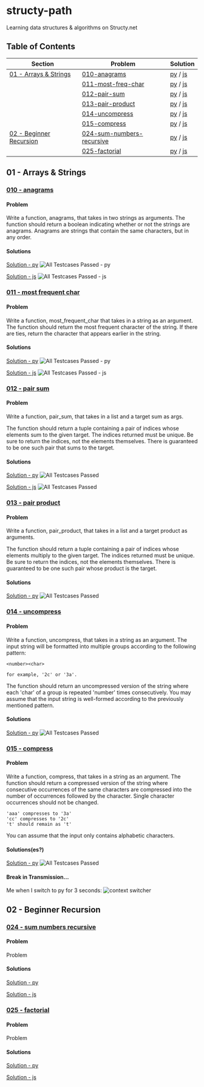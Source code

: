 # structy-path
Learning data structures & algorithms on Structy.net

## Table of Contents
| Section | Problem | Solution | 
|---------|---------|----------|
| [01 - Arrays & Strings](#01---arrays--strings) | [010-anagrams](#010---anagrams) | [py](./py/01-arrays-and-strings/010-anagrams.py) / [js](./js/01-arrays-and-strings/010-anagrams.js) |
|  | [011-most-freq-char](#011---most-frequent-char) | [py](./py/01-arrays-and-strings/011-most-freq-char.py) / [js](./js/01-arrays-and-strings/011-most-freq-char.js) | 
|  | [012-pair-sum](#012---pair-sum) | [py](./py/01-arrays-and-strings/012-pair-sum.py) / [js](./js/01-arrays-and-strings/012-pair-sum.js) | 
|  | [013-pair-product](#013---pair-product) | [py](./py/01-arrays-and-strings/013-pair-product.py) / [js](./js/01-arrays-and-strings/013-pair-product.js) | 
|  | [014-uncompress](#014---uncompress) | [py](./py/01-arrays-and-strings/014-uncompress.py) / [js](./js/01-arrays-and-strings/014-uncompress.js) | 
|  | [015-compress](#015---compress) | [py](./py/01-arrays-and-strings/015-compress.py) / [js](./js/01-arrays-and-strings/015-compress.js) | 
| [02 - Beginner Recursion]() | [024-sum-numbers-recursive](#024---sum-numbers-recursive) | [py](./py/02-beginner-recursion/024-sum-numbers-recursive.py) / [js](./js/02-beginner-recursion/024-sum-numbers-recursive.js) | 
|  | [025-factorial](#025---factorial) | [py](./py/02-beginner-recursion/025-factorial.py) / [js](./js/02-beginner-recursion/025-factorial.js) | 

## 01 - Arrays & Strings

### [010 - anagrams](https://structy.net/problems/anagrams)
#### Problem
Write a function, anagrams, that takes in two strings as arguments.
The function should return a boolean indicating whether or not the strings are anagrams.
Anagrams are strings that contain the same characters, but in any order.

#### Solutions
[Solution - py](./py/01-arrays-and-strings/010-anagrams.py)
![All Testcases Passed - py](./assets/010-anagrams.py.png)

[Solution - js](./js/01-arrays-and-strings/010-anagrams.js)
![All Testcases Passed - js](./assets/010-anagrams.js.png)

### [011 - most frequent char](https://structy.net/problems/most-frequent-char)
#### Problem
Write a function, most_frequent_char that takes in a string as an argument.
The function should return the most frequent character of the string.
If there are ties, return the character that appears earlier in the string.

#### Solutions
[Solution - py](./py/01-arrays-and-strings/011-most-freq-char.py)
![All Testcases Passed - py](./assets/011-most-freq-char.py.png)

[Solution - js](./js/01-arrays-and-strings/011-most-freq-char.js)
![All Testcases Passed - js](./assets/011-most-freq-char.js.png)

### [012 - pair sum](https://structy.net/problems/pair-sum)
#### Problem
Write a function, pair_sum, that takes in a list and a target sum as args.

The function should return a tuple containing a pair of indices whose elements sum to the given target.
The indices returned must be unique.
Be sure to return the indices, not the elements themselves.
There is guaranteed to be one such pair that sums to the target.

#### Solutions
[Solution - py](./py/01-arrays-and-strings/012-pair-sum.py)
![All Testcases Passed](./assets/012-pair-sum.py.png)

[Solution - js](./js/01-arrays-and-strings/012-pair-sum.js)
![All Testcases Passed](./assets/012-pair-sum.js.png)

### [013 - pair product](https://structy.net/problems/pair-product)
#### Problem
Write a function, pair_product, that takes in a list and a target product as arguments.

The function should return a tuple containing a pair of indices whose elements multiply to the given target. The indices returned must be unique.
Be sure to return the indices, not the elements themselves.
There is guaranteed to be one such pair whose product is the target.

#### Solutions
[Solution - py](./py/01-arrays-and-strings/013-pair-product.py)
![All Testcases Passed](./assets/013-pair-product.py.png)

### [014 - uncompress](https://structy.net/problems/uncompress)
#### Problem
Write a function, uncompress, that takes in a string as an argument. The input string will be formatted into multiple groups according to the following pattern:

```
<number><char>

for example, '2c' or '3a'.
```

The function should return an uncompressed version of the string where each 'char' of a group is repeated 'number' times consecutively. You may assume that the input string is well-formed according to the previously mentioned pattern.

#### Solutions
[Solution - py](./py/01-arrays-and-strings/014-uncompress.py)
![All Testcases Passed](./assets/014-uncompress.py.png)

### [015 - compress](https://structy.net/problems/compress)
#### Problem
Write a function, compress, that takes in a string as an argument. The function should return a compressed version of the string where consecutive occurrences of the same characters are compressed into the number of occurrences followed by the character. Single character occurrences should not be changed.

```
'aaa' compresses to '3a'
'cc' compresses to '2c'
't' should remain as 't'
```

You can assume that the input only contains alphabetic characters.

#### Solutions(es?)
[Solution - py](./py/01-arrays-and-strings/015-compress.py)
![All Testcases Passed](./assets/015-compress.py.png)


#### Break in Transmission...
Me when I switch to py for 3 seconds:
![context switcher](./py/assets/context-switcher.png)


## 02 - Beginner Recursion
### [024 - sum numbers recursive](https://structy.net/problems/sum-numbers-recursive)
#### Problem
Problem

#### Solutions
[Solution - py]()

[Solution - js]()

### [025 - factorial](https://structy.net/problems/factorial)
#### Problem
Problem

#### Solutions
[Solution - py]()

[Solution - js]()
